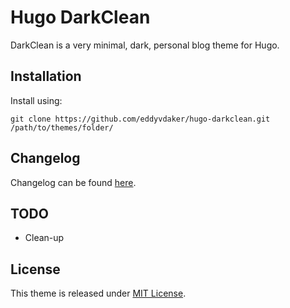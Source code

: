 # Hugo DarkClean
DarkClean is a very minimal, dark, personal blog theme for Hugo. 

## Installation
Install using:
```
git clone https://github.com/eddyvdaker/hugo-darkclean.git /path/to/themes/folder/
```

## Changelog
Changelog can be found [here](https://github.com/eddyvdaker/hugo-darkclean/blob/master/Changelog.md).

## TODO
* Clean-up

## License
This theme is released under [MIT License](https://github.com/eddyvdaker/hugo-darkclean/blob/master/LICENSE.md). 

